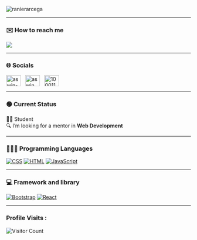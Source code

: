 ![ranierarcega](https://github.com/Rdavee/Rdavee/assets/141089345/eabc7f12-c73b-4b42-80ea-641ee8d63700)

------------------------------------------ 
### ✉️ How to reach me  
<a href="mailto: rdavee0412@gmail.com">
<img src="https://img.shields.io/badge/-rdavee0412%40gmail.com-7B83EB?&style=for-the-badge&logo=Microsoft-outlook&logoColor=white" ></a>

------------------------------------------

### 🌐 Socials 
<a href="https://www.linkedin.com/Rdaavee" target="_blank"><img align="center" src="https://raw.githubusercontent.com/rahuldkjain/github-profile-readme-generator/master/src/images/icons/Social/linked-in-alt.svg" alt="aswin-barath" height="30" width="40" /></a>
&nbsp;
<a href="https://www.instagram.com/rdaavee" target="_blank"><img align="center" src="https://raw.githubusercontent.com/rahuldkjain/github-profile-readme-generator/master/src/images/icons/Social/instagram.svg" alt="aswin_barath_" height="30" width="40" /></a>
&nbsp;
<a href="https://www.facebook.com/rdaavee" target="_blank"><img align="center" src="https://raw.githubusercontent.com/rahuldkjain/github-profile-readme-generator/master/src/images/icons/Social/facebook.svg" alt="100011683902531e" height="30" width="40" /></a>
&nbsp;

------------------------------------------

### 🟢 Current Status 

 👦🏻 Student <br>
 🔍 I’m looking for a mentor in <strong>Web Development</strong> <br>

------------------------------------------- 

### 👨🏻‍💻 Programming Languages ​

<a href="#"><img alt="CSS" src="https://img.shields.io/badge/CSS-1572B6.svg?logo=css3&logoColor=white"></a>   <a href="#"><img alt="HTML" src="https://img.shields.io/badge/HTML-E34F26.svg?logo=html5&logoColor=white"></a>   <a href="#"><img alt="JavaScript" src="https://img.shields.io/badge/JavaScript-F7DF1E.svg?logo=javascript&logoColor=black"></a>

-------------------------------------------

[//]: <> (Credits: Sir Carl Castanas layout)
[//]: <> (Credits: carlcastanas)
[//]: <> (Credits: Last edited on: 01/12/23)

### 💻 Framework and library

<a href="#"><img alt="Bootstrap" src="https://img.shields.io/badge/Bootstrap-7952B3.svg?logo=bootstrap&logoColor=white"></a>
<a href="#"><img alt="React" src="https://img.shields.io/badge/React-20232a.svg?logo=react&logoColor=%2361DAFB"></a>

------------------------------------------- 

### Profile Visits :
![Visitor Count](https://profile-counter.glitch.me/{Rdavee}/count.svg)
